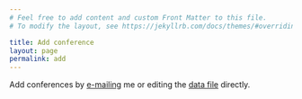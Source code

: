 ```yaml
---
# Feel free to add content and custom Front Matter to this file.
# To modify the layout, see https://jekyllrb.com/docs/themes/#overriding-theme-defaults

title: Add conference
layout: page
permalink: add
---
```


Add conferences by [e-mailing](mailto:kristoffer.jalen@gmail.com) me or editing the [data file](https://github.com/kristofferjalen/devconferences/blob/master/_data/conferences.json) directly.

